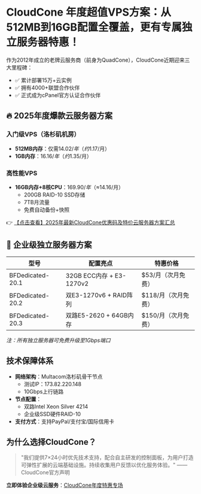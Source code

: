# CloudCone 年度超值VPS方案：从512MB到16GB配置全覆盖，更有专属独立服务器特惠！

作为2012年成立的老牌云服务商（前身为QuadCone），CloudCone近期迎来三大里程碑：
- ✅ 累计部署15万+云实例
- ✅ 拥有4000+联盟合作伙伴
- ✅ 正式成为cPanel官方认证合作伙伴

## 🔥 2025年度爆款云服务器方案

### 入门级VPS（洛杉矶机房）
- **512MB内存**：仅需$14.02/年（约$1.17/月）
- **1GB内存**：$16.16/年（约$1.35/月）

### 高性能VPS
- **16GB内存+8核CPU**：$169.90/年（≈$14.16/月）
  - 200GB RAID-10 SSD存储
  - 7TB月流量
  - 免费自动备份+快照

👉 [【点击查看】2025年最新CloudCone优惠码及特价云服务器方案汇总](https://bit.ly/Cloudcone)

## 🚀 企业级独立服务器方案
| 型号 | 配置亮点 | 特惠价格 |
|------|----------|----------|
| BFDedicated-20.1 | 32GB ECC内存 + E3-1270v2 | $53/月（次月免费） |
| BFDedicated-20.2 | 双E3-1270v6 + RAID阵列 | $118/月（次月免费） |
| BFDedicated-20.3 | 双路E5-2620 + 64GB内存 | $150/月（次月免费） |

*注：所有独立服务器可免费升级至1Gbps端口*

## 技术保障体系
- **网络架构**：Multacom洛杉矶骨干节点
  - 测试IP：173.82.220.148
  - 10Gbps上行链路
- **节点配置**：
  - 双路Intel Xeon Silver 4214
  - 企业级SSD硬件RAID-10
- **支付方式**：支持PayPal/支付宝/国际信用卡

## 为什么选择CloudCone？
> "我们提供7×24小时优先技术支持，配合自主研发的控制面板，为用户打造可弹性扩展的云端基础设施。持续收集用户反馈以优化服务体验。" —— CloudCone官方声明

**立即体验企业级云服务**：[CloudCone年度特惠专场](https://bit.ly/Cloudcone)